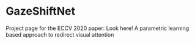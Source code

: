 # GazeShiftNet
Project page for the ECCV 2020 paper: Look here! A parametric learning based approach to redirect visual attention
